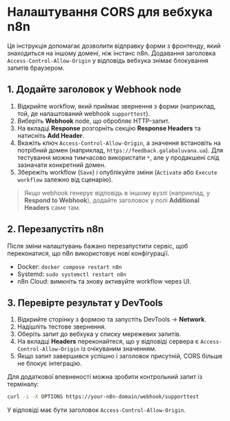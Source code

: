# Налаштування CORS для вебхука n8n

Ця інструкція допомагає дозволити відправку форми з фронтенду, який знаходиться на іншому домені, ніж інстанс n8n. Додавання заголовка `Access-Control-Allow-Origin` у відповідь вебхука знімає блокування запитів браузером.

## 1. Додайте заголовок у Webhook node
1. Відкрийте workflow, який приймає звернення з форми (наприклад, той, де налаштований webhook `supporttest`).
2. Виберіть **Webhook** node, що обробляє HTTP-запит.
3. На вкладці **Response** розгорніть секцію **Response Headers** та натисніть **Add Header**.
4. Вкажіть ключ `Access-Control-Allow-Origin`, а значення встановіть на потрібний домен (наприклад, `https://feedback.galabaluvana.ua`). Для тестування можна тимчасово використати `*`, але у продакшені слід зазначати конкретний домен.
5. Збережіть workflow (`Save`) і опублікуйте зміни (`Activate` або `Execute workflow` залежно від сценарію).

> Якщо webhook генерує відповідь в іншому вузлі (наприклад, у **Respond to Webhook**), додайте заголовок у полі **Additional Headers** саме там.

## 2. Перезапустіть n8n
Після зміни налаштувань бажано перезапустити сервіс, щоб переконатися, що n8n використовує нові конфігурації.

- Docker: `docker compose restart n8n`
- Systemd: `sudo systemctl restart n8n`
- n8n Cloud: вимкніть та знову активуйте workflow через UI.

## 3. Перевірте результат у DevTools
1. Відкрийте сторінку з формою та запустіть DevTools → **Network**.
2. Надішліть тестове звернення.
3. Оберіть запит до вебхука у списку мережевих запитів.
4. На вкладці **Headers** переконайтеся, що у відповіді сервера є `Access-Control-Allow-Origin` із очікуваним значенням.
5. Якщо запит завершився успішно і заголовок присутній, CORS більше не блокує інтеграцію.

Для додаткової впевненості можна зробити контрольний запит із терміналу:

```bash
curl -i -X OPTIONS https://your-n8n-domain/webhook/supporttest
```

У відповіді має бути заголовок `Access-Control-Allow-Origin`.
